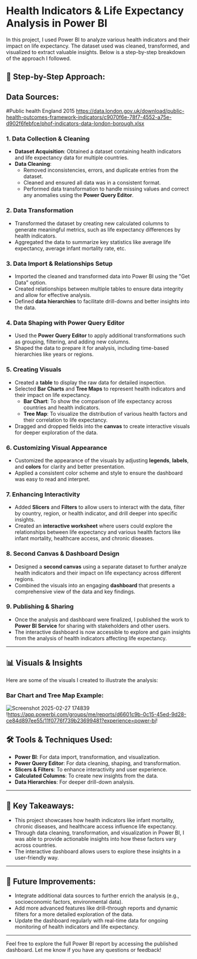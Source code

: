 # Health Indicators & Life Expectancy Analysis in Power BI

In this project, I used Power BI to analyze various health indicators and their impact on life expectancy. The dataset used was cleaned, transformed, and visualized to extract valuable insights. Below is a step-by-step breakdown of the approach I followed.

## 🚀 Step-by-Step Approach:
## Data Sources: 

#Public health England 2015
https://data.london.gov.uk/download/public-health-outcomes-framework-indicators/c9070f6e-78f7-4552-a75e-d902f6febfce/phof-indicators-data-london-borough.xlsx


### 1. **Data Collection & Cleaning**
   - **Dataset Acquisition**: Obtained a dataset containing health indicators and life expectancy data for multiple countries.
   - **Data Cleaning**:
     - Removed inconsistencies, errors, and duplicate entries from the dataset.
     - Cleaned and ensured all data was in a consistent format.
     - Performed data transformation to handle missing values and correct any anomalies using the **Power Query Editor**.

### 2. **Data Transformation**
   - Transformed the dataset by creating new calculated columns to generate meaningful metrics, such as life expectancy differences by health indicators.
   - Aggregated the data to summarize key statistics like average life expectancy, average infant mortality rate, etc.

### 3. **Data Import & Relationships Setup**
   - Imported the cleaned and transformed data into Power BI using the "Get Data" option.
   - Created relationships between multiple tables to ensure data integrity and allow for effective analysis.
   - Defined **data hierarchies** to facilitate drill-downs and better insights into the data.

### 4. **Data Shaping with Power Query Editor**
   - Used the **Power Query Editor** to apply additional transformations such as grouping, filtering, and adding new columns.
   - Shaped the data to prepare it for analysis, including time-based hierarchies like years or regions.

### 5. **Creating Visuals**
   - Created a **table** to display the raw data for detailed inspection.
   - Selected **Bar Charts** and **Tree Maps** to represent health indicators and their impact on life expectancy.
     - **Bar Chart**: To show the comparison of life expectancy across countries and health indicators.
     - **Tree Map**: To visualize the distribution of various health factors and their correlation to life expectancy.
   - Dragged and dropped fields into the **canvas** to create interactive visuals for deeper exploration of the data.

### 6. **Customizing Visual Appearance**
   - Customized the appearance of the visuals by adjusting **legends**, **labels**, and **colors** for clarity and better presentation.
   - Applied a consistent color scheme and style to ensure the dashboard was easy to read and interpret.

### 7. **Enhancing Interactivity**
   - Added **Slicers** and **Filters** to allow users to interact with the data, filter by country, region, or health indicator, and drill deeper into specific insights.
   - Created an **interactive worksheet** where users could explore the relationships between life expectancy and various health factors like infant mortality, healthcare access, and chronic diseases.

### 8. **Second Canvas & Dashboard Design**
   - Designed a **second canvas** using a separate dataset to further analyze health indicators and their impact on life expectancy across different regions.
   - Combined the visuals into an engaging **dashboard** that presents a comprehensive view of the data and key findings.

### 9. **Publishing & Sharing**
   - Once the analysis and dashboard were finalized, I published the work to **Power BI Service** for sharing with stakeholders and other users.
   - The interactive dashboard is now accessible to explore and gain insights from the analysis of health indicators affecting life expectancy.

---

## 📊 Visuals & Insights

Here are some of the visuals I created to illustrate the analysis:

### Bar Chart and Tree Map Example:
![Screenshot 2025-02-27 174839](https://github.com/user-attachments/assets/0d7c56ad-32e1-4ec9-befe-d38573306905)
!https://app.powerbi.com/groups/me/reports/d6601c9b-0c15-45ed-9d28-ce84d897ee55/11f0776f739b23699481?experience=power-bi!


## 🛠 Tools & Techniques Used:
- **Power BI**: For data import, transformation, and visualization.
- **Power Query Editor**: For data cleaning, shaping, and transformation.
- **Slicers & Filters**: To enhance interactivity and user experience.
- **Calculated Columns**: To create new insights from the data.
- **Data Hierarchies**: For deeper drill-down analysis.

---

## 🎯 Key Takeaways:
- This project showcases how health indicators like infant mortality, chronic diseases, and healthcare access influence life expectancy.
- Through data cleaning, transformation, and visualization in Power BI, I was able to provide actionable insights into how these factors vary across countries.
- The interactive dashboard allows users to explore these insights in a user-friendly way.

---

## 📅 Future Improvements:
- Integrate additional data sources to further enrich the analysis (e.g., socioeconomic factors, environmental data).
- Add more advanced features like drill-through reports and dynamic filters for a more detailed exploration of the data.
- Update the dashboard regularly with real-time data for ongoing monitoring of health indicators and life expectancy.

---

Feel free to explore the full Power BI report by accessing the published dashboard. Let me know if you have any questions or feedback!

